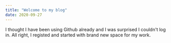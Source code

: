 ```yaml
---
title: "Welcome to my blog"
date: 2020-09-27
---
```


I thought I have been using Github already and I was surprised I couldn't log in. All right, I registed and started with brand new space for my work.
